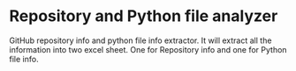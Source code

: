 # Repository and Python file analyzer
GitHub repository info and python file info extractor. It will extract all the information into two excel sheet.
One for Repository info and one for Python file info.
